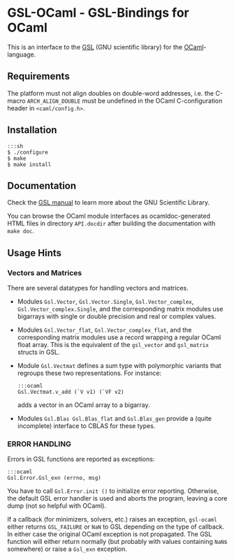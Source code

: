 GSL-OCaml - GSL-Bindings for OCaml
==================================

This is an interface to the [GSL](http://www.gnu.org/software/gsl) (GNU
scientific library) for the [OCaml](http://www.ocaml.org)-language.

Requirements
------------

The platform must not align doubles on double-word addresses, i.e. the C-macro
`ARCH_ALIGN_DOUBLE` must be undefined in the OCaml C-configuration header in
`<caml/config.h>`.

Installation
------------

    :::sh
    $ ./configure
    $ make
    $ make install

Documentation
-------------

Check the [GSL manual](http://www.gnu.org/software/gsl/manual/html_node)
to learn more about the GNU Scientific Library.

You can browse the OCaml module interfaces as ocamldoc-generated HTML files
in directory `API.docdir` after building the documentation with `make doc`.

Usage Hints
-----------

### Vectors and Matrices

There are several datatypes for handling vectors and matrices.

  * Modules `Gsl.Vector`, `Gsl.Vector.Single`, `Gsl.Vector_complex`,
    `Gsl.Vector_complex.Single`, and the corresponding matrix modules use
    bigarrays with single or double precision and real or complex values.

  * Modules `Gsl.Vector_flat`, `Gsl.Vector_complex_flat`, and the corresponding
    matrix modules use a record wrapping a regular OCaml float array.  This is
    the equivalent of the `gsl_vector` and `gsl_matrix` structs in GSL.

  * Module `Gsl.Vectmat` defines a sum type with polymorphic variants
    that regroups these two representations.  For instance:

        :::ocaml
        Gsl.Vectmat.v_add (`V v1) (`VF v2)

    adds a vector in an OCaml array to a bigarray.

  * Modules `Gsl.Blas Gsl.Blas_flat` and `Gsl.Blas_gen` provide a (quite
    incomplete) interface to CBLAS for these types.

### ERROR HANDLING

Errors in GSL functions are reported as exceptions:

    :::ocaml
    Gsl.Error.Gsl_exn (errno, msg)

You have to call `Gsl.Error.init ()` to initialize error reporting.  Otherwise,
the default GSL error handler is used and aborts the program, leaving a core
dump (not so helpful with OCaml).

If a callback (for minimizers, solvers, etc.) raises an exception, `gsl-ocaml`
either returns `GSL_FAILURE` or `NaN` to GSL depending on the type of callback.
In either case the original OCaml exception is not propagated.  The GSL
function will either return normally (but probably with values containing
`NaN`s somewhere) or raise a `Gsl_exn` exception.

